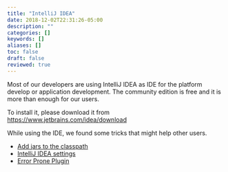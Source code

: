 ```yaml
---
title: "IntelliJ IDEA"
date: 2018-12-02T22:31:26-05:00
description: ""
categories: []
keywords: []
aliases: []
toc: false
draft: false
reviewed: true
---
```


Most of our developers are using IntelliJ IDEA as IDE for the platform develop or application development. The community edition is free and it is more than enough for our users. 

To install it, please download it from https://www.jetbrains.com/idea/download

While using the IDE, we found some tricks that might help other users. 

* [Add jars to the classpath](/tool/idea/classpath/)
* [IntelliJ IDEA settings](/tool/idea/settings/)
* [Error Prone Plugin](/tool/idea/errorprone-plugin/)

